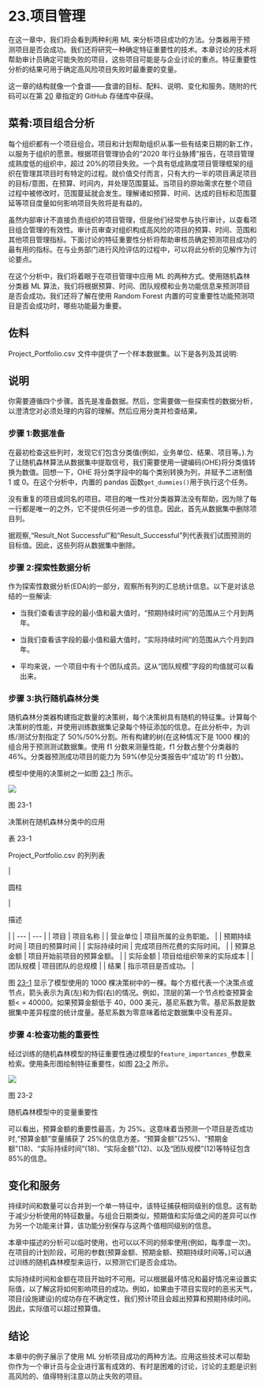 # 23.项目管理

在这一章中，我们将会看到两种利用 ML 来分析项目成功的方法。分类器用于预测项目是否会成功。我们还将研究一种确定特征重要性的技术。本章讨论的技术将帮助审计员确定可能失败的项目，这些项目可能是与企业讨论的重点。特征重要性分析的结果可用于确定高风险项目失败时最重要的变量。

这一章的结构就像一个食谱——食谱的目标、配料、说明、变化和服务。随附的代码可以在第 [20](20.html) 章指定的 GitHub 存储库中获得。

## 菜肴:项目组合分析

每个组织都有一个项目组合。项目和计划帮助组织从事一些有结束日期的新工作，以服务于组织的愿景。根据项目管理协会的“2020 年行业脉搏”报告，在项目管理成熟度低的组织中，超过 20%的项目失败。一个具有低成熟度项目管理框架的组织在管理其项目时有特定的过程。就价值交付而言，只有大约一半的项目满足项目的目标/意图，在预算、时间内，并处理范围蔓延。当项目的原始需求在整个项目过程中被修改时，范围蔓延就会发生。理解诸如预算、时间、达成的目标和范围蔓延等项目度量如何影响项目失败将是有益的。

虽然内部审计不直接负责组织的项目管理，但是他们经常参与执行审计，以查看项目组合管理的有效性。审计员审查对组织构成高风险的项目的预算、时间、范围和其他项目管理指标。下面讨论的特征重要性分析将帮助审核员确定预测项目成功的最有用的指标。在与业务部门进行风险评估的过程中，可以将此分析的见解作为讨论要点。

在这个分析中，我们将着眼于在项目管理中应用 ML 的两种方式。使用随机森林分类器 ML 算法，我们将根据预算、时间、团队规模和业务功能信息来预测项目是否会成功。我们还将了解在使用 Random Forest 内置的可变重要性功能预测项目是否会成功时，哪些功能最为重要。

## 佐料

Project_Portfolio.csv 文件中提供了一个样本数据集。以下是各列及其说明:

## 说明

你需要遵循四个步骤。首先是准备数据。然后，您需要做一些探索性的数据分析，以澄清您对必须处理的内容的理解。然后应用分类并检查结果。

### 步骤 1:数据准备

在最初检查这些列时，发现它们包含分类值(例如，业务单位、结果、项目等。).为了让随机森林算法从数据集中提取信号，我们需要使用一键编码(OHE)将分类值转换为数值。回想一下，OHE 将分类字段中的每个类别转换为列，并赋予二进制值 1 或 0。在这个分析中，内置的 pandas 函数`get_dummies()`用于执行这个任务。

没有重复的项目或同名的项目。项目的唯一性对分类器算法没有帮助，因为除了每一行都是唯一的之外，它不提供任何进一步的信息。因此，首先从数据集中删除项目列。

据观察,“Result_Not Successful”和“Result_Successful”列代表我们试图预测的目标值。因此，这些列将从数据集中删除。

### 步骤 2:探索性数据分析

作为探索性数据分析(EDA)的一部分，观察所有列的汇总统计信息。以下是对该总结的一些解读:

*   当我们查看该字段的最小值和最大值时，“预期持续时间”的范围从三个月到两年。

*   当我们查看该字段的最小值和最大值时，“实际持续时间”的范围从六个月到四年。

*   平均来说，一个项目中有十个团队成员。这从“团队规模”字段的均值就可以看出来。

### 步骤 3:执行随机森林分类

随机森林分类器构建指定数量的决策树，每个决策树具有随机的特征集。计算每个决策树的性能，并使用训练数据集记录每个特征添加的信息。在此分析中，为训练/测试分割指定了 50%/50%分割。所有构建的树(在这种情况下是 1000 棵)的组合用于预测测试数据集。使用 f1 分数来测量性能，f1 分数占整个分类器的 46%。分类器预测成功项目的能力为 59%(参见分类报告中“成功”的 f1 分数)。

模型中使用的决策树之一如图 [23-1](#Fig1) 所示。

![](img/513842_1_En_23_Fig1_HTML.jpg)

图 23-1

决策树在随机森林分类中的应用

表 23-1

Project_Portfolio.csv 的列列表

<colgroup><col class="tcol1 align-left"> <col class="tcol2 align-left"></colgroup> 
| 

圆柱

 | 

描述

 |
| --- | --- |
| 项目 | 项目名称 |
| 营业单位 | 项目所属的业务职能。 |
| 预期持续时间 | 项目的预算时间 |
| 实际持续时间 | 完成项目所花费的实际时间。 |
| 预算总金额 | 项目开始前项目的预算金额。 |
| 实际金额 | 项目给组织带来的实际成本 |
| 团队规模 | 项目团队的总规模 |
| 结果 | 指示项目是否成功。 |

图 [23-1](#Fig1) 显示了模型使用的 1000 棵决策树中的一棵。每个方框代表一个决策点或节点，箭头表示为真(左)和为假(右)的情况。例如，顶层的第一个节点检查预算金额< = 40000。如果预算金额低于 40，000 美元，基尼系数为零。基尼系数是数据集中差异程度的统计度量。基尼系数为零意味着给定数据集中没有差异。

### 步骤 4:检查功能的重要性

经过训练的随机森林模型的特征重要性通过模型的`feature_importances_`参数来检索。使用条形图绘制特征重要性，如图 [23-2](#Fig2) 所示。

![](img/513842_1_En_23_Fig2_HTML.jpg)

图 23-2

随机森林模型中的变量重要性

可以看出，预算金额的重要性最高，为 25%。这意味着当预测一个项目是否成功时,“预算金额”变量捕获了 25%的信息方差。“预算金额”(25%)、“预期金额”(18)、“实际持续时间”(18)、“实际金额”(12)、以及“团队规模”(12)等特征包含 85%的信息。

## 变化和服务

持续时间和数量可以合并到一个单一特征中，该特征捕获相同级别的信息。这有助于减少分析使用的特征数量。与组合日期类似，预期值和实际值之间的差异可以作为另一个功能来计算，该功能分别保存与这两个值相同级别的信息。

本章中描述的分析可以临时使用，也可以以不同的频率使用(例如，每季度一次)。在项目的计划阶段，可用的参数(预算金额、预期金额、预期持续时间等。)可以通过训练的随机森林模型来运行，以预测它们是否会成功。

实际持续时间和金额在项目开始时不可用。可以根据最坏情况和最好情况来设置实际值，以了解这将如何影响项目的成功。例如，如果由于项目实现时的恶劣天气，项目(设施建设)的成功存在不确定性，我们预计项目会超出预算和预期持续时间。因此，实际值可以超过预算值。

## 结论

本章中的例子展示了使用 ML 分析项目成功的两种方法。应用这些技术可以帮助你作为一个审计员与企业进行富有成效的、有时是困难的讨论，讨论的主题是识别高风险的、值得特别注意以防止失败的项目。